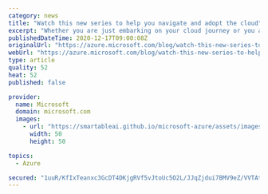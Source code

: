 ```yaml
---
category: news
title: "Watch this new series to help you navigate and adopt the cloud"
excerpt: "Whether you are just embarking on your cloud journey or you are looking to maximize business value out of your existing cloud investments, you may want to leverage industry best practices and and technical guidance we have compiled in Azure documentation, from working with many engineers, customers,"
publishedDateTime: 2020-12-17T09:00:08Z
originalUrl: "https://azure.microsoft.com/blog/watch-this-new-series-to-help-you-navigate-and-adopt-the-cloud/"
webUrl: "https://azure.microsoft.com/blog/watch-this-new-series-to-help-you-navigate-and-adopt-the-cloud/"
type: article
quality: 52
heat: 52
published: false

provider:
  name: Microsoft
  domain: microsoft.com
  images:
    - url: "https://smartableai.github.io/microsoft-azure/assets/images/organizations/microsoft.com-50x50.jpg"
      width: 50
      height: 50

topics:
  - Azure

secured: "1uuR/KfIxTeanxc3GcDT4DKjgRVf5vJtoUc5O2L/JJqZjdui7BMV9eZ/VVTAtlcJghJQB2CtP0qGzWUlZyz34Mz1+lEm0L8AVlscIM+gFfLoqOo9Tra69Zlg8XAODwc3bQfd9E5Pb9nr/8KwMNaoCPt13bzPFvAm9BFZQm50RGCS7Ze5PJrR56SvhwXntmVbdg7+vSbMKq0uFhE+fcunCMKx9i8jHPHn7srnXtLlkENw7dvRpAE4pKY9JC5mkz6gAjlmfTb9E06EP4LLGNWZnoBSkcFqKnRFnV2U2aIgF2TnzkKM6xRz7yB6idBVw6a6hKn+d9M8DslEUMiy3suInu2UXVnFc9vWneba+kLK8co=;wZlIcTMAoxO7crrAA9JMgg=="
---
```


